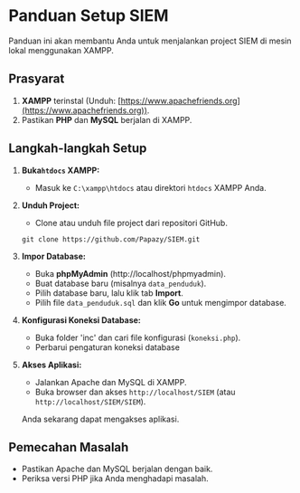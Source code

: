 # Panduan Setup SIEM

Panduan ini akan membantu Anda untuk menjalankan project SIEM di mesin lokal menggunakan XAMPP.

## Prasyarat

1. **XAMPP** terinstal (Unduh: [https://www.apachefriends.org](https://www.apachefriends.org)).
2. Pastikan **PHP** dan **MySQL** berjalan di XAMPP.

## Langkah-langkah Setup

1. **Buka`htdocs` XAMPP:**
   - Masuk ke `C:\xampp\htdocs` atau direktori `htdocs` XAMPP Anda.

1. **Unduh Project:**
   - Clone atau unduh file project dari repositori GitHub.

   ```
   git clone https://github.com/Papazy/SIEM.git
   ```



3. **Impor Database:**
   - Buka **phpMyAdmin** (http://localhost/phpmyadmin).
   - Buat database baru (misalnya `data_penduduk`).
   - Pilih database baru, lalu klik tab **Import**.
   - Pilih file `data_penduduk.sql` dan klik **Go** untuk mengimpor database.

4. **Konfigurasi Koneksi Database:**
   - Buka folder 'inc' dan cari file konfigurasi (`koneksi.php`).
   - Perbarui pengaturan koneksi database

5. **Akses Aplikasi:**
   - Jalankan Apache dan MySQL di XAMPP.
   - Buka browser dan akses `http://localhost/SIEM` (atau `http://localhost/SIEM/SIEM`).

   Anda sekarang dapat mengakses aplikasi.

## Pemecahan Masalah
- Pastikan Apache dan MySQL berjalan dengan baik.
- Periksa versi PHP jika Anda menghadapi masalah.

